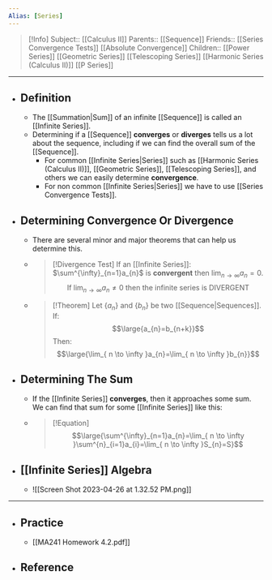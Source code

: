 ```yaml
---
Alias: [Series]
---
```

> [!Info]
> Subject:: [[Calculus II]]
> Parents:: [[Sequence]]
> Friends:: [[Series Convergence Tests]] [[Absolute Convergence]]
> Children:: [[Power Series]] [[Geometric Series]] [[Telescoping Series]] [[Harmonic Series (Calculus II)]] [[P Series]]
---
- ## Definition
	- The [[Summation|Sum]] of an infinite [[Sequence]] is called an [[Infinite Series]].
	- Determining if a [[Sequence]] **converges** or **diverges** tells us a lot about the sequence, including if we can find the overall sum of the [[Sequence]].
		- For common [[Infinite Series|Series]] such as [[Harmonic Series (Calculus II)]], [[Geometric Series]], [[Telescoping Series]], and others we can easily determine **convergence**.
		- For non common [[Infinite Series|Series]] we have to use [[Series Convergence Tests]].
- ## Determining Convergence Or Divergence
	- There are several minor and major theorems that can help us determine this.
	- > [!Divergence Test]
	  > If an [[Infinite Series]]: $\sum^{\infty}_{n=1}a_{n}$ is **convergent** then $\lim_{ n \to \infty }a_{n}=0$.
	  > $$\text{If }\lim_{ n \to \infty }a_{n}\neq 0\text{ then the infinite series is DIVERGENT}$$
	- > [!Theorem]
	  > Let $\{a_{n}\}$ and $\{b_{n}\}$ be two [[Sequence|Sequences]]. If:
	  > $$\large{a_{n}=b_{n+k}}$$
	  > Then:
	  > $$\large{\lim_{ n \to \infty }a_{n}=\lim_{ n \to \infty }b_{n}}$$
- ## Determining The Sum
	- If the [[Infinite Series]] **converges**, then it approaches some sum. We can find that sum for some [[Infinite Series]] like this:
	- > [!Equation]
	  > $$\large{\sum^{\infty}_{n=1}a_{n}=\lim_{ n \to \infty }\sum^{n}_{i=1}a_{i}=\lim_{ n \to \infty }S_{n}=S}$$
- ## [[Infinite Series]] Algebra
	- ![[Screen Shot 2023-04-26 at 1.32.52 PM.png]]
---
- ## Practice
	- [[MA241 Homework 4.2.pdf]]
- ## Reference